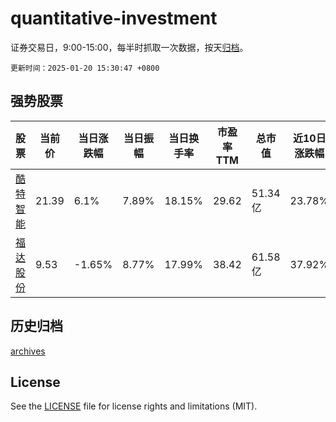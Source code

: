 # quantitative-investment

证券交易日，9:00-15:00，每半时抓取一次数据，按天[归档](archives)。

`更新时间：2025-01-20 15:30:47 +0800`

## 强势股票

|股票|当前价|当日涨跌幅|当日振幅|当日换手率|市盈率TTM|总市值|近10日涨跌幅|
|----|----|----|----|----|----|----|----|
|[酷特智能](https://xueqiu.com/S/SZ300840)|21.39|6.1%|7.89%|18.15%|29.62|51.34亿|23.78%|
|[福达股份](https://xueqiu.com/S/SH603166)|9.53|-1.65%|8.77%|17.99%|38.42|61.58亿|37.92%|

## 历史归档

[archives](archives)

## License

See the [LICENSE](LICENSE) file for license rights and limitations (MIT).